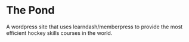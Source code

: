 # The Pond
A wordpress site that uses learndash/memberpress to provide the most efficient hockey skills courses in the world.
